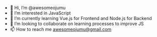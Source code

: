 - 👋 Hi, I’m @awesomeojumu
- 👀 I’m interested in JavaScript
- 🌱 I’m currently learning Vue.js for Frontend and Node.js for Backend
- 💞️ I’m looking to collaborate on learning processes to improve JS
- 📫 How to reach me awesomeojumu@gmail.com

<!---
awesomeojumu/awesomeojumu is a ✨ special ✨ repository because its `README.md` (this file) appears on your GitHub profile.
You can click the Preview link to take a look at your changes.
--->
